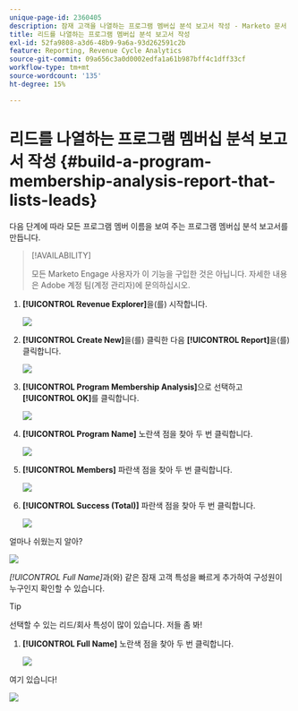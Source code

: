 ```yaml
---
unique-page-id: 2360405
description: 잠재 고객을 나열하는 프로그램 멤버십 분석 보고서 작성 - Marketo 문서 - 제품 설명서
title: 리드를 나열하는 프로그램 멤버십 분석 보고서 작성
exl-id: 52fa9808-a3d6-48b9-9a6a-93d262591c2b
feature: Reporting, Revenue Cycle Analytics
source-git-commit: 09a656c3a0d0002edfa1a61b987bff4c1dff33cf
workflow-type: tm+mt
source-wordcount: '135'
ht-degree: 15%

---
```


# 리드를 나열하는 프로그램 멤버십 분석 보고서 작성 {#build-a-program-membership-analysis-report-that-lists-leads}

다음 단계에 따라 모든 프로그램 멤버 이름을 보여 주는 프로그램 멤버십 분석 보고서를 만듭니다.

>[!AVAILABILITY]
>
>모든 Marketo Engage 사용자가 이 기능을 구입한 것은 아닙니다. 자세한 내용은 Adobe 계정 팀(계정 관리자)에 문의하십시오.

1. **[!UICONTROL Revenue Explorer]**&#x200B;을(를) 시작합니다.

   ![](assets/one.png)

1. **[!UICONTROL Create New]**&#x200B;을(를) 클릭한 다음 **[!UICONTROL Report]**&#x200B;을(를) 클릭합니다.

   ![](assets/two.png)

1. **[!UICONTROL Program Membership Analysis]**&#x200B;으로 선택하고 **[!UICONTROL OK]**&#x200B;를 클릭합니다.

   ![](assets/three.png)

1. **[!UICONTROL Program Name]** 노란색 점을 찾아 두 번 클릭합니다.

   ![](assets/four.png)

1. **[!UICONTROL Members]** 파란색 점을 찾아 두 번 클릭합니다.

   ![](assets/five.png)

1. **[!UICONTROL Success (Total)]** 파란색 점을 찾아 두 번 클릭합니다.

   ![](assets/six.png)

얼마나 쉬웠는지 알아?

![](assets/seven.png)

_[!UICONTROL Full Name]_&#x200B;과(와) 같은 잠재 고객 특성을 빠르게 추가하여 구성원이 누구인지 확인할 수 있습니다.

>[!TIP]
>
>선택할 수 있는 리드/회사 특성이 많이 있습니다. 저들 좀 봐!

1. **[!UICONTROL Full Name]** 노란색 점을 찾아 두 번 클릭합니다.

   ![](assets/eight.png)

여기 있습니다!

![](assets/nine.png)
